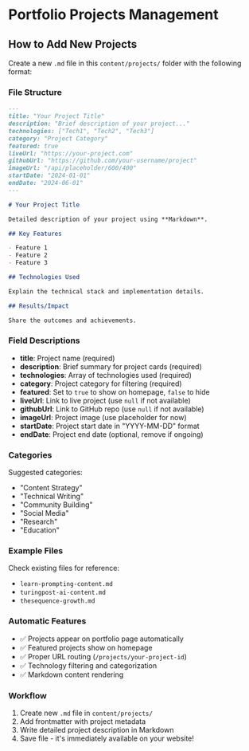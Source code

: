 # Portfolio Projects Management

## How to Add New Projects

Create a new `.md` file in this `content/projects/` folder with the following format:

### File Structure

```markdown
---
title: "Your Project Title"
description: "Brief description of your project..."
technologies: ["Tech1", "Tech2", "Tech3"]
category: "Project Category"
featured: true
liveUrl: "https://your-project.com"
githubUrl: "https://github.com/your-username/project"
imageUrl: "/api/placeholder/600/400"
startDate: "2024-01-01"
endDate: "2024-06-01"
---

# Your Project Title

Detailed description of your project using **Markdown**.

## Key Features

- Feature 1
- Feature 2
- Feature 3

## Technologies Used

Explain the technical stack and implementation details.

## Results/Impact

Share the outcomes and achievements.
```

### Field Descriptions

- **title**: Project name (required)
- **description**: Brief summary for project cards (required)
- **technologies**: Array of technologies used (required)
- **category**: Project category for filtering (required)
- **featured**: Set to `true` to show on homepage, `false` to hide
- **liveUrl**: Link to live project (use `null` if not available)
- **githubUrl**: Link to GitHub repo (use `null` if not available)
- **imageUrl**: Project image (use placeholder for now)
- **startDate**: Project start date in "YYYY-MM-DD" format
- **endDate**: Project end date (optional, remove if ongoing)

### Categories

Suggested categories:
- "Content Strategy"
- "Technical Writing"
- "Community Building"
- "Social Media"
- "Research"
- "Education"

### Example Files

Check existing files for reference:
- `learn-prompting-content.md`
- `turingpost-ai-content.md`
- `thesequence-growth.md`

### Automatic Features

- ✅ Projects appear on portfolio page automatically
- ✅ Featured projects show on homepage
- ✅ Proper URL routing (`/projects/your-project-id`)
- ✅ Technology filtering and categorization
- ✅ Markdown content rendering

### Workflow

1. Create new `.md` file in `content/projects/`
2. Add frontmatter with project metadata
3. Write detailed project description in Markdown
4. Save file - it's immediately available on your website!